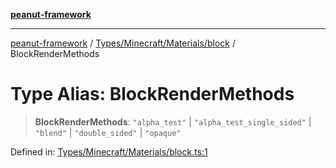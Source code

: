 [**peanut-framework**](../../../../../README.md)

***

[peanut-framework](../../../../../modules.md) / [Types/Minecraft/Materials/block](../README.md) / BlockRenderMethods

# Type Alias: BlockRenderMethods

> **BlockRenderMethods**: `"alpha_test"` \| `"alpha_test_single_sided"` \| `"blend"` \| `"double_sided"` \| `"opaque"`

Defined in: [Types/Minecraft/Materials/block.ts:1](https://github.com/palmmc/Peanut-Framework/blob/a953dc2db1f7e00237b91b5b1f38f50520700085/PeanutFramework/Types/Minecraft/Materials/block.ts#L1)
